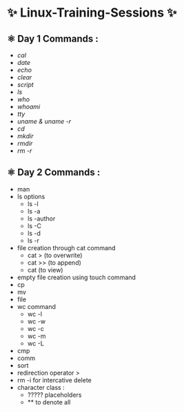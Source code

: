 # ✨ Linux-Training-Sessions ✨
## ⚛️ Day 1 Commands :
- *cal*
- _date_
- *echo*
- _clear_
- *script*
- _ls_
- *who*
- _whoami_
- *tty*
- _uname & uname -r_
- *cd*
- _mkdir_
- *rmdir*
- _rm -r_

## ⚛️ Day 2 Commands :
- man
- ls options
  - ls -l
  - ls -a
  - ls -author
  - ls -C
  - ls -d
  - ls -r
- file creation through cat command
  - cat > (to overwrite)
  - cat >> (to append)
  - cat (to view)
- empty file creation using touch command
- cp
- mv
- file
- wc command
  - wc -l
  - wc -w
  - wc -c
  - wc -m
  - wc -L
- cmp
- comm
- sort
- redirection operator >
- rm -i for intercative delete
- character class :
  - ????? placeholders
  - ** to denote all
      
